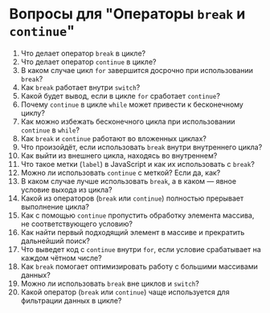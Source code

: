 # Вопросы для "Операторы `break` и `continue`"

1. Что делает оператор `break` в цикле?
2. Что делает оператор `continue` в цикле?
3. В каком случае цикл `for` завершится досрочно при использовании `break`?
4. Как `break` работает внутри `switch`?
5. Какой будет вывод, если в цикле `for` сработает `continue`?
6. Почему `continue` в цикле `while` может привести к бесконечному циклу?
7. Как можно избежать бесконечного цикла при использовании `continue` в `while`?
8. Как `break` и `continue` работают во вложенных циклах?
9. Что произойдёт, если использовать `break` внутри внутреннего цикла?
10. Как выйти из внешнего цикла, находясь во внутреннем?
11. Что такое метки (`label`) в JavaScript и как их использовать с `break`?
12. Можно ли использовать `continue` с меткой? Если да, как?
13. В каком случае лучше использовать `break`, а в каком — явное условие выхода из цикла?
14. Какой из операторов (`break` или `continue`) полностью прерывает выполнение цикла?
15. Как с помощью `continue` пропустить обработку элемента массива, не соответствующего условию?
16. Как найти первый подходящий элемент в массиве и прекратить дальнейший поиск?
17. Что выведет код с `continue` внутри `for`, если условие срабатывает на каждом чётном числе?
18. Как `break` помогает оптимизировать работу с большими массивами данных?
19. Можно ли использовать `break` вне циклов и `switch`?
20. Какой оператор (`break` или `continue`) чаще используется для фильтрации данных в цикле?
